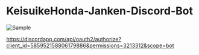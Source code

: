 # KeisuikeHonda-Janken-Discord-Bot
![Sample](https://i.imgur.com/toumrik.png "サンプル")

https://discordapp.com/api/oauth2/authorize?client_id=585952158806179886&permissions=3213312&scope=bot
